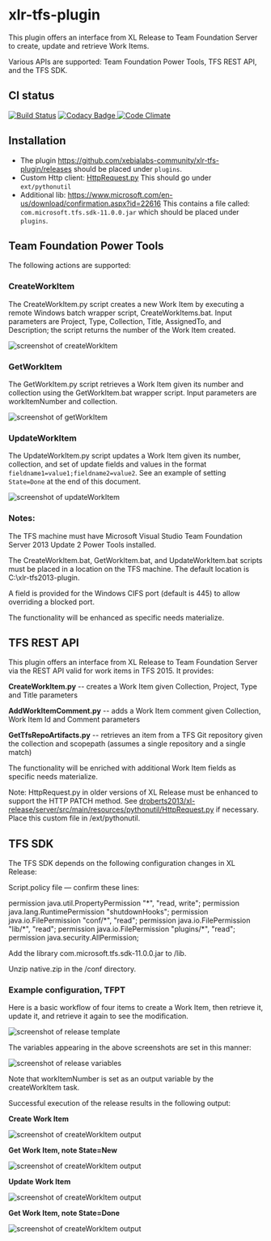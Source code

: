 # xlr-tfs-plugin

This plugin offers an interface from XL Release to Team Foundation Server to create, update and retrieve Work Items. 

Various APIs are supported:  Team Foundation Power Tools, TFS REST API, and the TFS SDK.

## CI status ##

[![Build Status][xlr-tfs-plugin-travis-image]][xlr-tfs-plugin-travis-url]
[![Codacy Badge][xlr-tfs-plugin-codacy-image] ][xlr-tfs-plugin-codacy-url]
[![Code Climate][xlr-tfs-plugin-code-climate-image] ][xlr-tfs-plugin-code-climate-url]

[xlr-tfs-plugin-travis-image]: https://travis-ci.org/xebialabs-community/xlr-tfs-plugin.svg?branch=master
[xlr-tfs-plugin-travis-url]: https://travis-ci.org/xebialabs-community/xlr-tfs-plugin
[xlr-tfs-plugin-codacy-image]: https://api.codacy.com/project/badge/Grade/b11c699b6164409a93e9cfc8ee318016
[xlr-tfs-plugin-codacy-url]: https://www.codacy.com/app/joris-dewinne/xlr-tfs-plugin
[xlr-tfs-plugin-code-climate-image]: https://codeclimate.com/github/xebialabs-community/xlr-tfs-plugin/badges/gpa.svg
[xlr-tfs-plugin-code-climate-url]: https://codeclimate.com/github/xebialabs-community/xlr-tfs-plugin

## Installation ##
+ The plugin https://github.com/xebialabs-community/xlr-tfs-plugin/releases should be placed under `plugins`.
+ Custom Http client: [HttpRequest.py](src/main/resources/pythonutil/HttpRequest.py)
  This should go under `ext/pythonutil`
+ Additional lib: https://www.microsoft.com/en-us/download/confirmation.aspx?id=22616
  This contains a file called: `com.microsoft.tfs.sdk-11.0.0.jar` which should be placed under `plugins`.


## Team Foundation Power Tools
The following actions are supported:

### CreateWorkItem
The CreateWorkItem.py script creates a new Work Item by executing a remote Windows batch wrapper script, CreateWorkItems.bat.  Input parameters are Project, Type, Collection, Title, AssignedTo, and Description; the script returns the number of the Work Item created.  

![screenshot of createWorkItem](images/xlr-tfs2013-plugin-2.png)

### GetWorkItem
The GetWorkItem.py script retrieves a Work Item given its number and collection using the GetWorkItem.bat wrapper script.  Input parameters are workItemNumber and collection.

![screenshot of getWorkItem](images/xlr-tfs2013-plugin-3.png)

### UpdateWorkItem
The UpdateWorkItem.py script updates a Work Item given its number, collection, and set of update fields and values in the format `fieldname1=value1;fieldname2=value2`.  See an example of setting `State=Done` at the end of this document.

![screenshot of updateWorkItem](images/xlr-tfs2013-plugin-4.png)

### Notes:  
The TFS machine must have Microsoft Visual Studio Team Foundation Server 2013 Update 2 Power Tools installed.  

The CreateWorkItem.bat, GetWorkItem.bat, and UpdateWorkItem.bat scripts must be placed in a location on the TFS machine.  The default location is C:\xlr-tfs2013-plugin.

A field is provided for the Windows CIFS port (default is 445) to allow overriding a blocked port.

The functionality will be enhanced as specific needs materialize.

## TFS REST API

This plugin offers an interface from XL Release to Team Foundation Server via the REST API valid for work items in TFS 2015.  It provides:

**CreateWorkItem.py** -- creates a Work Item given Collection, Project, Type and Title parameters

**AddWorkItemComment.py** -- adds a Work Item comment given Collection, Work Item Id and Comment parameters

**GetTfsRepoArtifacts.py** -- retrieves an item from a TFS Git repository given the collection and scopepath (assumes a single repository and a single match)

The functionality will be enriched with additional Work Item fields as specific needs materialize.

Note:  HttpRequest.py in older versions of XL Release must be enhanced to support the HTTP PATCH method.  See [droberts2013/xl-release/server/src/main/resources/pythonutil/HttpRequest.py](https://github.com/droberts2013/xl-release/blob/afc1468c9fde54d03f046211fbc1b9e1068106c1/server/src/main/resources/pythonutil/HttpRequest.py) if necessary.  Place this custom file in <xl-release-server>/ext/pythonutil.

## TFS SDK

The TFS SDK depends on the following configuration changes in XL Release:

Script.policy file — confirm these lines:

permission  java.util.PropertyPermission "\*", "read, write";
permission java.lang.RuntimePermission "shutdownHooks";
permission java.io.FilePermission "conf/\*", "read";
permission java.io.FilePermission "lib/\*", "read";
permission java.io.FilePermission "plugins/\*", "read";
permission java.security.AllPermission;

Add the library com.microsoft.tfs.sdk-11.0.0.jar to /lib.

Unzip native.zip in the <xl-release-server>/conf directory. 

### Example configuration, TFPT

Here is a basic workflow of four items to create a Work Item, then retrieve it, update it, and retrieve it again to see the modification.

![screenshot of release template](images/xlr-tfs2013-plugin-1.png)

The variables appearing in the above screenshots are set in this manner:

![screenshot of release variables](images/xlr-tfs2013-plugin-5.png)

Note that workItemNumber is set as an output variable by the createWorkItem task.

Successful execution of the release results in the following output:

**Create Work Item**

![screenshot of createWorkItem output](images/xlr-tfs2013-plugin-6.png)

**Get Work Item, note State=New**

![screenshot of createWorkItem output](images/xlr-tfs2013-plugin-7.png)

**Update Work Item**

![screenshot of createWorkItem output](images/xlr-tfs2013-plugin-8.png)

**Get Work Item, note State=Done**

![screenshot of createWorkItem output](images/xlr-tfs2013-plugin-9.png)

